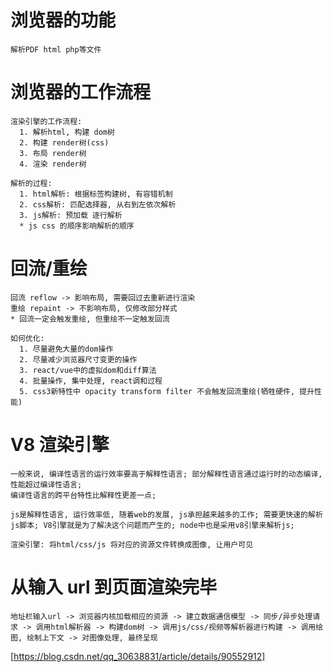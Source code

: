 # 浏览器的功能

    解析PDF html php等文件

# 浏览器的工作流程

    渲染引擎的工作流程:
      1. 解析html, 构建 dom树
      2. 构建 render树(css)
      3. 布局 render树
      4. 渲染 render树

    解析的过程:
      1. html解析: 根据标签构建树, 有容错机制
      2. css解析: 匹配选择器, 从右到左依次解析
      3. js解析: 预加载 逐行解析
      * js css 的顺序影响解析的顺序

# 回流/重绘

    回流 reflow -> 影响布局, 需要回过去重新进行渲染
    重绘 repaint -> 不影响布局, 仅修改部分样式
    * 回流一定会触发重绘, 但重绘不一定触发回流

    如何优化:
      1. 尽量避免大量的dom操作
      2. 尽量减少浏览器尺寸变更的操作
      3. react/vue中的虚拟dom和diff算法
      4. 批量操作, 集中处理, react调和过程
      5. css3新特性中 opacity transform filter 不会触发回流重绘(牺牲硬件, 提升性能)

# V8 渲染引擎

    一般来说, 编译性语言的运行效率要高于解释性语言; 部分解释性语言通过运行时的动态编译, 性能超过编译性语言;
    编译性语言的跨平台特性比解释性更差一点;

    js是解释性语言, 运行效率低, 随着web的发展, js承担越来越多的工作; 需要更快速的解析js脚本; V8引擎就是为了解决这个问题而产生的; node中也是采用v8引擎来解析js;

    渲染引擎: 将html/css/js 将对应的资源文件转换成图像, 让用户可见

# 从输入 url 到页面渲染完毕

    地址栏输入url -> 浏览器内核加载相应的资源 -> 建立数据通信模型 -> 同步/异步处理请求 -> 调用html解析器 -> 构建dom树 -> 调用js/css/视频等解析器进行构建 -> 调用绘图, 绘制上下文 -> 对图像处理, 最终呈现

[https://blog.csdn.net/qq_30638831/article/details/90552912]
